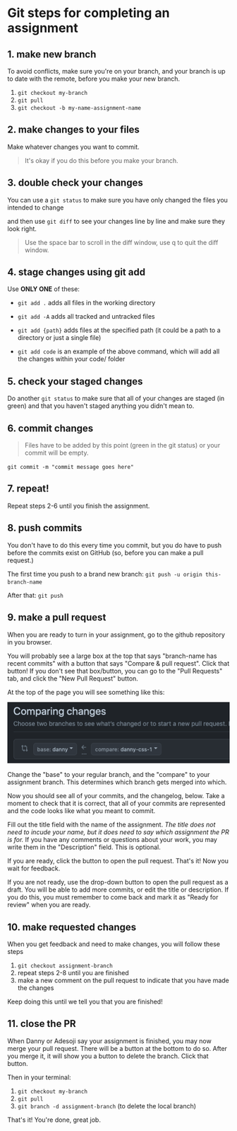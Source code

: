 # Git steps for completing an assignment

## 1. make new branch

To avoid conflicts, make sure you're on your branch, and your branch is up to date with the remote, before you make your new branch.

1. `git checkout my-branch`
1. `git pull`
1. `git checkout -b my-name-assignment-name`

## 2. make changes to your files

Make whatever changes you want to commit.

> It's okay if you do this before you make your branch.

## 3. double check your changes

You can use a `git status` to make sure you have only changed the files you intended to change

and then use `git diff` to see your changes line by line and make sure they look right.

> Use the space bar to scroll in the diff window, use q to quit the diff window.

## 4. stage changes using git add

Use **ONLY ONE** of these:

-   `git add .` adds all files in the working directory

-   `git add -A` adds all tracked and untracked files

-   `git add {path}` adds files at the specified path (it could be a path to a directory or just a single file)
-   `git add code` is an example of the above command, which will add all the changes within your code/ folder

## 5. check your staged changes

Do another `git status` to make sure that all of your changes are staged (in green) and that you haven't staged anything you didn't mean to.

## 6. commit changes

> Files have to be added by this point (green in the git status) or your commit will be empty.

`git commit -m "commit message goes here"`

## 7. repeat!

Repeat steps 2-6 until you finish the assignment.

## 8. push commits

You don't have to do this every time you commit, but you do have to push before the commits exist on GitHub (so, before you can make a pull request.)

The first time you push to a brand new branch: `git push -u origin this-branch-name`

After that:
`git push`

## 9. make a pull request

When you are ready to turn in your assignment, go to the github repository in you browser.

You will probably see a large box at the top that says "branch-name has recent commits" with a button that says "Compare & pull request". Click that button! If you don't see that box/button, you can go to the "Pull Requests" tab, and click the "New Pull Request" button.

At the top of the page you will see something like this:

![branch selection for pull requests](./0-getting-ready/images/git-compare.png)

Change the "base" to your regular branch, and the "compare" to your assignment branch. This determines which branch gets merged into which.

Now you should see all of your commits, and the changelog, below. Take a moment to check that it is correct, that all of your commits are represented and the code looks like what you meant to commit.

Fill out the title field with the name of the assignment. _The title does not need to incude your name, but it does need to say which assignment the PR is for._ If you have any comments or questions about your work, you may write them in the "Description" field. This is optional.

If you are ready, click the button to open the pull request. That's it! Now you wait for feedback.

If you are not ready, use the drop-down button to open the pull request as a draft. You will be able to add more commits, or edit the title or description. If you do this, you must remember to come back and mark it as "Ready for review" when you are ready.

## 10. make requested changes

When you get feedback and need to make changes, you will follow these steps

1. `git checkout assignment-branch`
1. repeat steps 2-8 until you are finished
1. make a new comment on the pull request to indicate that you have made the changes

Keep doing this until we tell you that you are finished!

## 11. close the PR

When Danny or Adesoji say your assignment is finished, you may now merge your pull request. There will be a button at the bottom to do so. After you merge it, it will show you a button to delete the branch. Click that button.

Then in your terminal:

1. `git checkout my-branch`
1. `git pull`
1. `git branch -d assignment-branch` (to delete the local branch)

That's it! You're done, great job.